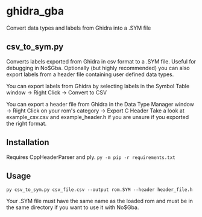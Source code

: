 # ghidra_gba
Convert data types and labels from Ghidra into a .SYM file

## csv_to_sym.py
Converts labels exported from Ghidra in csv format to a .SYM file. Useful for debugging in No$Gba.
Optionally (but highly recommended) you can also export labels from a header file containing user defined data types.


You can export labels from Ghidra by selecting labels in the Symbol Table window -> Right Click -> Convert to CSV

You can export a header file from Ghidra in the Data Type Manager window -> Right Click on your rom's category -> Export C Header
Take a look at example_csv.csv and example_header.h if you are unsure if you exported the right format.

## Installation
Requires CppHeaderParser and ply.
`py -m pip -r requirements.txt`

## Usage
`py csv_to_sym.py csv_file.csv --output rom.SYM --header header_file.h`

Your .SYM file must have the same name as the loaded rom and must be in the same directory if you want to use it with No$Gba.

